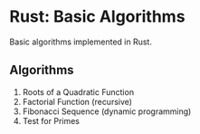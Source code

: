 # Rust: Basic Algorithms
Basic algorithms implemented in Rust.

## Algorithms
1. Roots of a Quadratic Function
2. Factorial Function (recursive)
3. Fibonacci Sequence (dynamic programming)
4. Test for Primes
